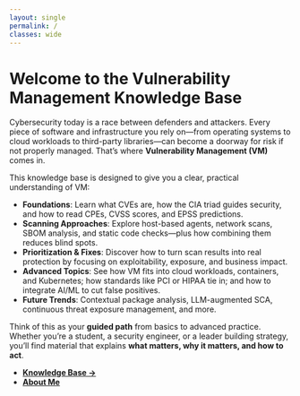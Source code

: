 ```yaml
---
layout: single
permalink: /
classes: wide
---
```


# Welcome to the Vulnerability Management Knowledge Base

Cybersecurity today is a race between defenders and attackers. Every piece of software and infrastructure you rely on—from operating systems to cloud workloads to third-party libraries—can become a doorway for risk if not properly managed. That’s where **Vulnerability Management (VM)** comes in.

This knowledge base is designed to give you a clear, practical understanding of VM:  
- **Foundations**: Learn what CVEs are, how the CIA triad guides security, and how to read CPEs, CVSS scores, and EPSS predictions.  
- **Scanning Approaches**: Explore host-based agents, network scans, SBOM analysis, and static code checks—plus how combining them reduces blind spots.  
- **Prioritization & Fixes**: Discover how to turn scan results into real protection by focusing on exploitability, exposure, and business impact.  
- **Advanced Topics**: See how VM fits into cloud workloads, containers, and Kubernetes; how standards like PCI or HIPAA tie in; and how to integrate AI/ML to cut false positives.  
- **Future Trends**: Contextual package analysis, LLM-augmented SCA, continuous threat exposure management, and more.  

Think of this as your **guided path** from basics to advanced practice. Whether you’re a student, a security engineer, or a leader building strategy, you’ll find material that explains **what matters, why it matters, and how to act**.


- **[Knowledge Base →](/kb/)**
- **[About Me](/about/)**
